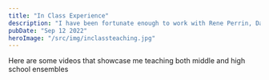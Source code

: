 ```yaml
---
title: "In Class Experience"
description: "I have been fortunate enough to work with Rene Perrin, David Heppinstall, and Dennis Kozian in my Pre-Internship experience at WMU, giving me many chances to hone my skills as an educator."
pubDate: "Sep 12 2022"
heroImage: "/src/img/inclassteaching.jpg"
---
```


Here are some videos that showcase me teaching both middle and high school ensembles